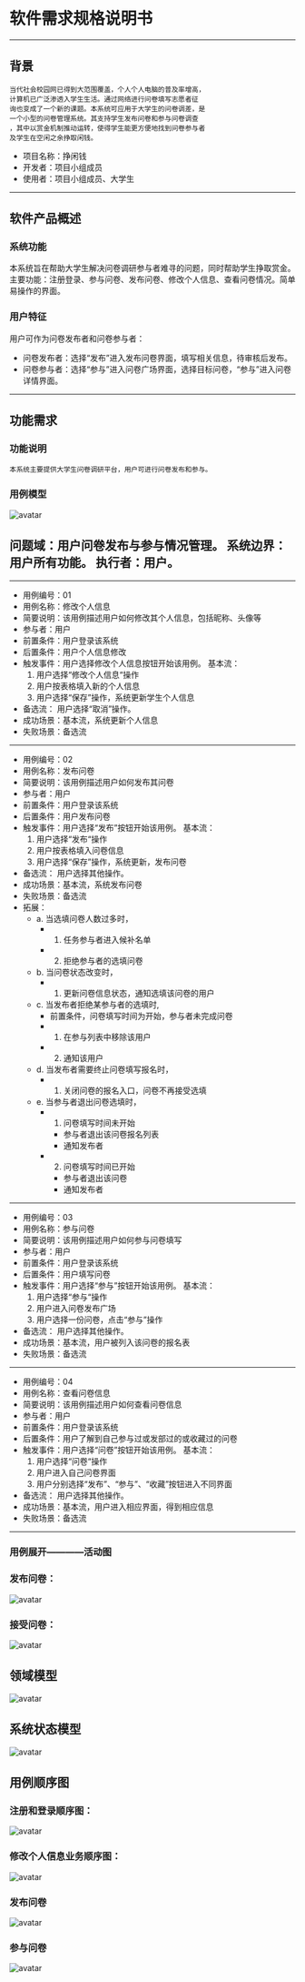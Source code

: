 # 软件需求规格说明书


---

## 背景
    当代社会校园网已得到大范围覆盖，个人个人电脑的普及率增高，
    计算机已广泛渗透入学生生活。通过网络进行问卷填写志愿者征
    询也变成了一个新的课题。本系统可应用于大学生的问卷调差，是
    一个小型的问卷管理系统。其支持学生发布问卷和参与问卷调查
    ，其中以赏金机制推动运转，使得学生能更方便地找到问卷参与者
    及学生在空闲之余挣取闲钱。

 - 项目名称：挣闲钱
 - 开发者：项目小组成员
 - 使用者：项目小组成员、大学生
 
---
## 软件产品概述
### 系统功能
本系统旨在帮助大学生解决问卷调研参与者难寻的问题，同时帮助学生挣取赏金。主要功能：注册登录、参与问卷、发布问卷、修改个人信息、查看问卷情况。简单易操作的界面。
### 用户特征
用户可作为问卷发布者和问卷参与者：
 - 问卷发布者：选择“发布”进入发布问卷界面，填写相关信息，待审核后发布。
 - 问卷参与者：选择“参与”进入问卷广场界面，选择目标问卷，“参与”进入问卷详情界面。

---
## 功能需求
### 功能说明
    本系统主要提供大学生问卷调研平台，用户可进行问卷发布和参与。
### 用例模型

![avatar](document/src/pictures/money_uml.png)  

问题域：用户问卷发布与参与情况管理。
系统边界：用户所有功能。
执行者：用户。
---
---
 - 用例编号：01    
 - 用例名称：修改个人信息   
 - 简要说明：该用例描述用户如何修改其个人信息，包括昵称、头像等   
 - 参与者：用户  
 - 前置条件：用户登录该系统  
 - 后置条件：用户个人信息修改  
 - 触发事件：用户选择修改个人信息按钮开始该用例。 基本流：  
   1.	用户选择“修改个人信息“操作  
   2.	用户按表格填入新的个人信息  
   3.	用户选择“保存”操作，系统更新学生个人信息   
 - 备选流： 用户选择“取消”操作。  
 - 成功场景：基本流，系统更新个人信息  
 - 失败场景：备选流  
   
---
 - 用例编号：02   
 - 用例名称：发布问卷 
 - 简要说明：该用例描述用户如何发布其问卷
 - 参与者：用户
 - 前置条件：用户登录该系统
 - 后置条件：用户发布问卷
 - 触发事件：用户选择“发布”按钮开始该用例。 基本流：
   1.	用户选择“发布“操作
   2.	用户按表格填入问卷信息
   3.	用户选择“保存”操作，系统更新，发布问卷
 - 备选流： 用户选择其他操作。
 - 成功场景：基本流，系统发布问卷
 - 失败场景：备选流
 - 拓展：
     - a. 当选填问卷人数过多时，
         - 1. 任务参与者进入候补名单
         - 2. 拒绝参与者的选填问卷
     - b. 当问卷状态改变时，
         - 1. 更新问卷信息状态，通知选填该问卷的用户
     - c. 当发布者拒绝某参与者的选填时,
         - 前置条件，问卷填写时间为开始，参与者未完成问卷
         - 1. 在参与列表中移除该用户
         - 2. 通知该用户
     - d. 当发布者需要终止问卷填写报名时，
         - 1. 关闭问卷的报名入口，问卷不再接受选填
     - e. 当参与者退出问卷选填时，
         - 1. 问卷填写时间未开始
             - 参与者退出该问卷报名列表
             - 通知发布者
         - 2. 问卷填写时间已开始
             - 参与者退出该问卷
             - 通知发布者
                      
---
 - 用例编号：03   
 - 用例名称：参与问卷 
 - 简要说明：该用例描述用户如何参与问卷填写
 - 参与者：用户
 - 前置条件：用户登录该系统
 - 后置条件：用户填写问卷
 - 触发事件：用户选择“参与”按钮开始该用例。 基本流：
   1.	用户选择“参与“操作
   2.	用户进入问卷发布广场
   3.	用户选择一份问卷，点击“参与”操作
 - 备选流： 用户选择其他操作。
 - 成功场景：基本流，用户被列入该问卷的报名表
 - 失败场景：备选流
 
---
 - 用例编号：04   
 - 用例名称：查看问卷信息 
 - 简要说明：该用例描述用户如何查看问卷信息
 - 参与者：用户
 - 前置条件：用户登录该系统
 - 后置条件：用户了解到自己参与过或发部过的或收藏过的问卷
 - 触发事件：用户选择“问卷”按钮开始该用例。 基本流：
   1.	用户选择“问卷“操作
   2.	用户进入自己问卷界面
   3.	用户分别选择“发布”、“参与”、“收藏”按钮进入不同界面
 - 备选流： 用户选择其他操作。
 - 成功场景：基本流，用户进入相应界面，得到相应信息
 - 失败场景：备选流
 
---

### 用例展开————活动图

### 发布问卷：  

![avatar](document/src/pictures/money_activity_post.png)

### 接受问卷：

![avatar](document/src/pictures/money_activity_recieve.png)

## 领域模型

![avatar](document/src/pictures/money_domainModel.png)

## 系统状态模型

![avatar](document/src/pictures/money_state.png)

## 用例顺序图

### 注册和登录顺序图：

![avatar](document/src/pictures/money_login_reg_sequence.png)
### 修改个人信息业务顺序图：

![avatar](document/src/pictures/money_renew_info_sequence.png)
### 发布问卷

![avatar](document/src/pictures/money_post_sequence.png)
### 参与问卷

![avatar](document/src/pictures/money_rec_sequence.png)
